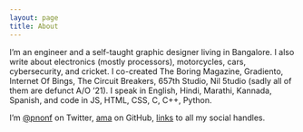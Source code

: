 ```yaml
---
layout: page
title: About
---
```


I’m an engineer and a self-taught graphic designer living in Bangalore. I also write about electronics (mostly processors), motorcycles, cars, cybersecurity, and cricket. I co-created The Boring Magazine, Gradiento, Internet Of Bings, The Circuit Breakers, 657th Studio, Nil 5tudio (sadly all of them are defunct A/O ’21). I speak in English, Hindi, Marathi, Kannada, Spanish, and code in JS, HTML, CSS, C, C++, Python.

I’m <a href="https://twitter.com/pnonf" target="_blank">@pnonf</a> on Twitter, <a href="https://github.com/pratiknilange/ama" target="_blank">ama</a> on GitHub, [links](/social) to all my social handles.